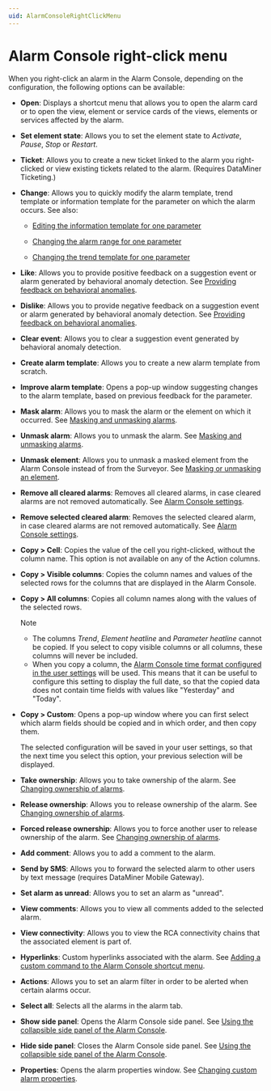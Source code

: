 ```yaml
---
uid: AlarmConsoleRightClickMenu
---
```


# Alarm Console right-click menu

When you right-click an alarm in the Alarm Console, depending on the configuration, the following options can be available:

- **Open**: Displays a shortcut menu that allows you to open the alarm card or to open the view, element or service cards of the views, elements or services affected by the alarm.

- **Set element state**: Allows you to set the element state to *Activate*, *Pause*, *Stop* or *Restart*.

- **Ticket**: Allows you to create a new ticket linked to the alarm you right-clicked or view existing tickets related to the alarm. (Requires DataMiner Ticketing.)

- **Change**: Allows you to quickly modify the alarm template, trend template or information template for the parameter on which the alarm occurs. See also:

  - [Editing the information template for one parameter](xref:Editing_the_information_template_for_one_parameter)

  - [Changing the alarm range for one parameter](xref:Changing_the_alarm_range_for_one_parameter)

  - [Changing the trend template for one parameter](xref:Configuring_trend_templates#changing-the-trend-template-for-one-parameter)

- **Like**: Allows you to provide positive feedback on a suggestion event or alarm generated by behavioral anomaly detection. See [Providing feedback on behavioral anomalies](xref:Providing_feedback_on_behavioral_anomalies).

- **Dislike**: Allows you to provide negative feedback on a suggestion event or alarm generated by behavioral anomaly detection. See [Providing feedback on behavioral anomalies](xref:Providing_feedback_on_behavioral_anomalies).

- **Clear event**: Allows you to clear a suggestion event generated by behavioral anomaly detection.

- **Create alarm template**: Allows you to create a new alarm template from scratch.

- **Improve alarm template**: Opens a pop-up window suggesting changes to the alarm template, based on previous feedback for the parameter.

- **Mask alarm**: Allows you to mask the alarm or the element on which it occurred. See [Masking and unmasking alarms](xref:Masking_and_unmasking_alarms).

- **Unmask alarm**: Allows you to unmask the alarm. See [Masking and unmasking alarms](xref:Masking_and_unmasking_alarms).

- **Unmask element**: Allows you to unmask a masked element from the Alarm Console instead of from the Surveyor. See [Masking or unmasking an element](xref:Masking_or_unmasking_an_element).

- **Remove all cleared alarms**: Removes all cleared alarms, in case cleared alarms are not removed automatically. See [Alarm Console settings](xref:AlarmConsoleSettings).

- **Remove selected cleared alarm**: Removes the selected cleared alarm, in case cleared alarms are not removed automatically. See [Alarm Console settings](xref:AlarmConsoleSettings).

- **Copy \> Cell**: Copies the value of the cell you right-clicked, without the column name. This option is not available on any of the Action columns.

- **Copy \> Visible columns**: Copies the column names and values of the selected rows for the columns that are displayed in the Alarm Console.

- **Copy \> All columns**: Copies all column names along with the values of the selected rows.

  > [!NOTE]
  >
  > - The columns *Trend*, *Element heatline* and *Parameter heatline* cannot be copied. If you select to copy visible columns or all columns, these columns will never be included.
  > - When you copy a column, the [Alarm Console time format configured in the user settings](xref:User_settings#alarm-console-settings) will be used. This means that it can be useful to configure this setting to display the full date, so that the copied data does not contain time fields with values like "Yesterday" and "Today".

- **Copy \> Custom**: Opens a pop-up window where you can first select which alarm fields should be copied and in which order, and then copy them.

  The selected configuration will be saved in your user settings, so that the next time you select this option, your previous selection will be displayed.

- **Take ownership**: Allows you to take ownership of the alarm. See [Changing ownership of alarms](xref:Changing_ownership_of_alarms).

- **Release ownership**: Allows you to release ownership of the alarm. See [Changing ownership of alarms](xref:Changing_ownership_of_alarms).

- **Forced release ownership**: Allows you to force another user to release ownership of the alarm. See [Changing ownership of alarms](xref:Changing_ownership_of_alarms).

- **Add comment**: Allows you to add a comment to the alarm.

- **Send by SMS**: Allows you to forward the selected alarm to other users by text message (requires DataMiner Mobile Gateway).

- **Set alarm as unread**: Allows you to set an alarm as "unread".

- **View comments**: Allows you to view all comments added to the selected alarm.

- **View connectivity**: Allows you to view the RCA connectivity chains that the associated element is part of.

- **Hyperlinks**: Custom hyperlinks associated with the alarm. See [Adding a custom command to the Alarm Console shortcut menu](xref:Adding_a_custom_command_to_the_Alarm_Console_shortcut_menu).

- **Actions**: Allows you to set an alarm filter in order to be alerted when certain alarms occur.

- **Select all**: Selects all the alarms in the alarm tab.

- **Show side panel**: Opens the Alarm Console side panel. See [Using the collapsible side panel of the Alarm Console](xref:UsingTheCollapsibleSidePanel).

- **Hide side panel**: Closes the Alarm Console side panel. See [Using the collapsible side panel of the Alarm Console](xref:UsingTheCollapsibleSidePanel).

- **Properties**: Opens the alarm properties window. See [Changing custom alarm properties](xref:Changing_custom_alarm_properties).

